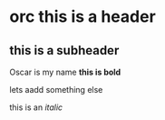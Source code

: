 # orc this is a header
## this is a subheader
Oscar is my name
**this is bold**

lets aadd something else

this is an *italic*
